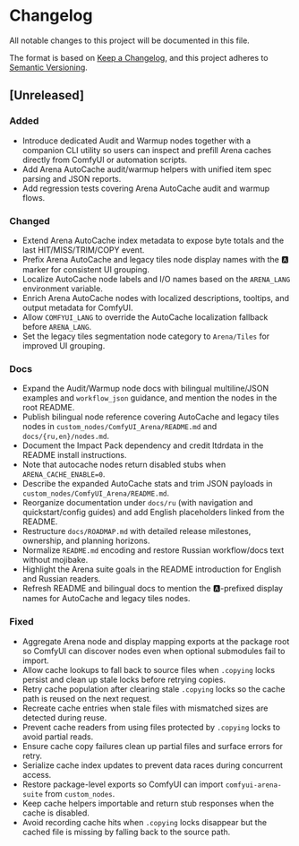 # Changelog

All notable changes to this project will be documented in this file.

The format is based on [Keep a Changelog](https://keepachangelog.com/en/1.0.0/),
and this project adheres to [Semantic Versioning](https://semver.org/spec/v2.0.0.html).

## [Unreleased]
### Added
- Introduce dedicated Audit and Warmup nodes together with a companion CLI utility so users can inspect and prefill Arena caches directly from ComfyUI or automation scripts.
- Add Arena AutoCache audit/warmup helpers with unified item spec parsing and JSON reports.
- Add regression tests covering Arena AutoCache audit and warmup flows.
### Changed
- Extend Arena AutoCache index metadata to expose byte totals and the last HIT/MISS/TRIM/COPY event.
- Prefix Arena AutoCache and legacy tiles node display names with the 🅰️ marker for consistent UI grouping.
- Localize AutoCache node labels and I/O names based on the `ARENA_LANG` environment variable.
- Enrich Arena AutoCache nodes with localized descriptions, tooltips, and output metadata for ComfyUI.
- Allow `COMFYUI_LANG` to override the AutoCache localization fallback before `ARENA_LANG`.
- Set the legacy tiles segmentation node category to `Arena/Tiles` for improved UI grouping.
### Docs
- Expand the Audit/Warmup node docs with bilingual multiline/JSON examples and `workflow_json` guidance, and mention the nodes in the root README.
- Publish bilingual node reference covering AutoCache and legacy tiles nodes in `custom_nodes/ComfyUI_Arena/README.md` and `docs/{ru,en}/nodes.md`.
- Document the Impact Pack dependency and credit ltdrdata in the README install instructions.
- Note that autocache nodes return disabled stubs when `ARENA_CACHE_ENABLE=0`.
- Describe the expanded AutoCache stats and trim JSON payloads in `custom_nodes/ComfyUI_Arena/README.md`.
- Reorganize documentation under `docs/ru` (with navigation and quickstart/config guides) and add English placeholders linked from the README.
- Restructure `docs/ROADMAP.md` with detailed release milestones, ownership, and planning horizons.
- Normalize `README.md` encoding and restore Russian workflow/docs text without mojibake.
- Highlight the Arena suite goals in the README introduction for English and Russian readers.
- Refresh README and bilingual docs to mention the 🅰️-prefixed display names for AutoCache and legacy tiles nodes.
### Fixed
- Aggregate Arena node and display mapping exports at the package root so ComfyUI can discover nodes even when optional submodules fail to import.
- Allow cache lookups to fall back to source files when `.copying` locks persist and clean up stale locks before retrying copies.
- Retry cache population after clearing stale `.copying` locks so the cache path is reused on the next request.
- Recreate cache entries when stale files with mismatched sizes are detected during reuse.
- Prevent cache readers from using files protected by `.copying` locks to avoid partial reads.
- Ensure cache copy failures clean up partial files and surface errors for retry.
- Serialize cache index updates to prevent data races during concurrent access.
- Restore package-level exports so ComfyUI can import `comfyui-arena-suite` from `custom_nodes`.
- Keep cache helpers importable and return stub responses when the cache is disabled.
- Avoid recording cache hits when `.copying` locks disappear but the cached file is missing by falling back to the source path.
